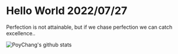 # Hello World 2022/07/27

Perfection is not attainable, but if we chase perfection we can catch excellence..

![PoyChang's github stats](https://github-readme-stats.vercel.app/api?username=poychang&show_icons=true&theme=dracula)

